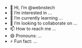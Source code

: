 - 👋 Hi, I’m @webnstech
- 👀 I’m interested in ...
- 🌱 I’m currently learning ...
- 💞️ I’m looking to collaborate on ...
- 📫 How to reach me ...
- 😄 Pronouns: ...
- ⚡ Fun fact: ...

<!---
webnstech/webnstech is a ✨ special ✨ repository because its `README.md` (this file) appears on your GitHub profile.
You can click the Preview link to take a look at your changes.
--->

